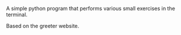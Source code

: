 A simple python program that performs various small exercises in the terminal.

Based on the greeter website.
